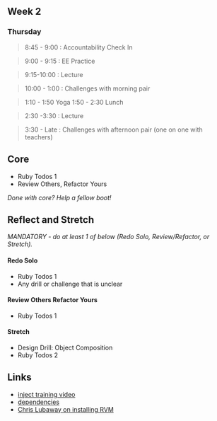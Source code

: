 ## Week 2

### Thursday

> 8:45 - 9:00 : Accountability Check In

> 9:00 - 9:15 : EE Practice

> 9:15-10:00 : Lecture 

> 10:00 - 1:00 : Challenges with morning pair 

> 1:10 - 1:50 Yoga
> 1:50 - 2:30 Lunch

> 2:30 -3:30 : Lecture

> 3:30 - Late : Challenges with afternoon pair (one on one with teachers)

## Core

- Ruby Todos 1
- Review Others, Refactor Yours

*Done with core? Help a fellow boot!*

## Reflect and Stretch

*MANDATORY - do at least 1 of below (Redo Solo, Review/Refactor, or Stretch).*

#### Redo Solo

- Ruby Todos 1
- Any drill or challenge that is unclear
 
#### Review Others Refactor Yours

- Ruby Todos 1

#### Stretch

- Design Drill: Object Composition
- Ruby Todos 2

## Links

- [inject training video](http://flavorite.tumblr.com/post/33774572841/ruby-inject)
- [dependencies](https://gist.github.com/abinoda/a3728f013e81db9e9e80)
- [Chris Lubaway on installing RVM](http://talks.devbootcamp.com/installing-rvm)